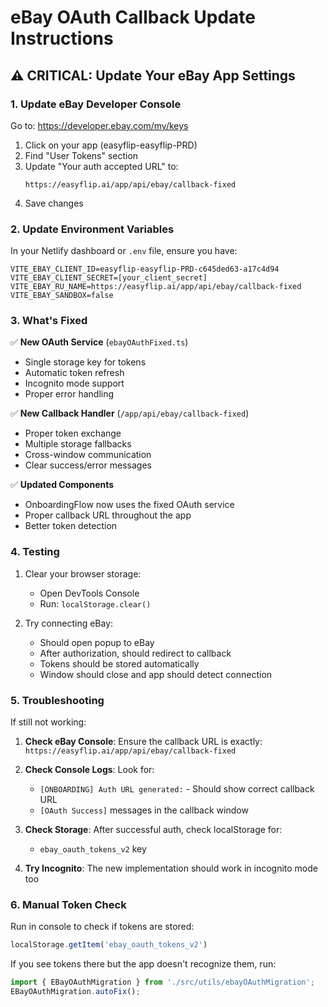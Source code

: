 # eBay OAuth Callback Update Instructions

## ⚠️ CRITICAL: Update Your eBay App Settings

### 1. Update eBay Developer Console

Go to: https://developer.ebay.com/my/keys

1. Click on your app (easyflip-easyflip-PRD)
2. Find "User Tokens" section
3. Update "Your auth accepted URL" to:
   ```
   https://easyflip.ai/app/api/ebay/callback-fixed
   ```
4. Save changes

### 2. Update Environment Variables

In your Netlify dashboard or `.env` file, ensure you have:

```env
VITE_EBAY_CLIENT_ID=easyflip-easyflip-PRD-c645ded63-a17c4d94
VITE_EBAY_CLIENT_SECRET=[your_client_secret]
VITE_EBAY_RU_NAME=https://easyflip.ai/app/api/ebay/callback-fixed
VITE_EBAY_SANDBOX=false
```

### 3. What's Fixed

✅ **New OAuth Service** (`ebayOAuthFixed.ts`)
- Single storage key for tokens
- Automatic token refresh
- Incognito mode support
- Proper error handling

✅ **New Callback Handler** (`/app/api/ebay/callback-fixed`)
- Proper token exchange
- Multiple storage fallbacks
- Cross-window communication
- Clear success/error messages

✅ **Updated Components**
- OnboardingFlow now uses the fixed OAuth service
- Proper callback URL throughout the app
- Better token detection

### 4. Testing

1. Clear your browser storage:
   - Open DevTools Console
   - Run: `localStorage.clear()`

2. Try connecting eBay:
   - Should open popup to eBay
   - After authorization, should redirect to callback
   - Tokens should be stored automatically
   - Window should close and app should detect connection

### 5. Troubleshooting

If still not working:

1. **Check eBay Console**: Ensure the callback URL is exactly:
   `https://easyflip.ai/app/api/ebay/callback-fixed`

2. **Check Console Logs**: Look for:
   - `[ONBOARDING] Auth URL generated:` - Should show correct callback URL
   - `[OAuth Success]` messages in the callback window

3. **Check Storage**: After successful auth, check localStorage for:
   - `ebay_oauth_tokens_v2` key

4. **Try Incognito**: The new implementation should work in incognito mode too

### 6. Manual Token Check

Run in console to check if tokens are stored:
```javascript
localStorage.getItem('ebay_oauth_tokens_v2')
```

If you see tokens there but the app doesn't recognize them, run:
```javascript
import { EBayOAuthMigration } from './src/utils/ebayOAuthMigration';
EBayOAuthMigration.autoFix();
```
